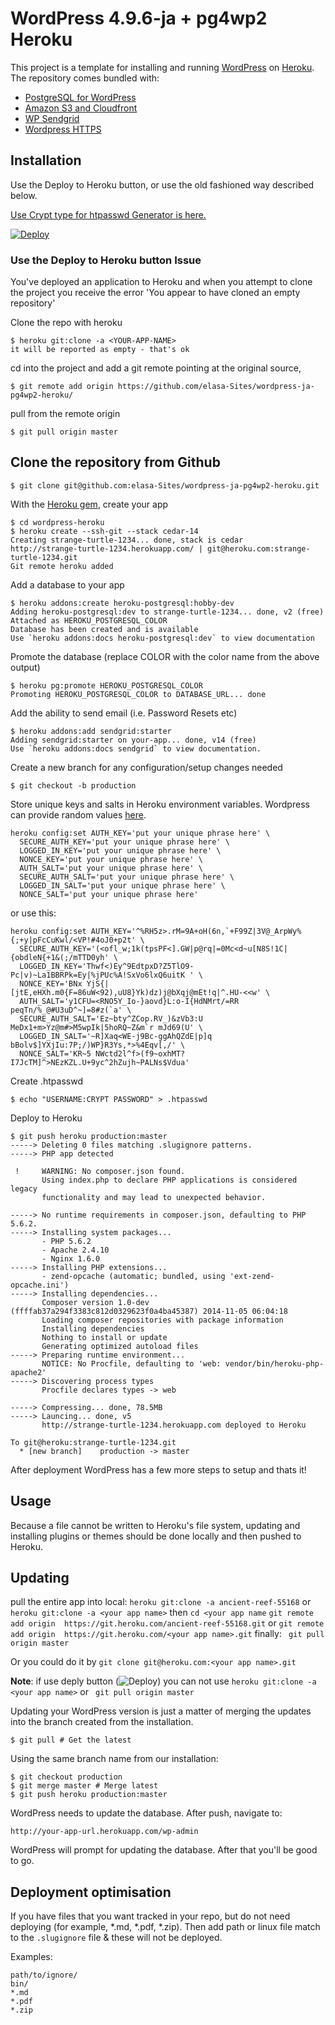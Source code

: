 # WordPress 4.9.6-ja + pg4wp2 Heroku

This project is a template for installing and running [WordPress](http://wordpress.org/) on [Heroku](http://www.heroku.com/). The repository comes bundled with:
* [PostgreSQL for WordPress](http://wordpress.org/extend/plugins/postgresql-for-wordpress/)
* [Amazon S3 and Cloudfront](https://wordpress.org/plugins/amazon-s3-and-cloudfront/)
* [WP Sendgrid](https://wordpress.org/plugins/wp-sendgrid/)
* [Wordpress HTTPS](https://wordpress.org/plugins/wordpress-https/)

## Installation

Use the Deploy to Heroku button, or use the old fashioned way described below.

[Use Crypt  type for htpasswd Generator is here.](https://macminiosx.github.io/passwd-generator/)

<a href="https://heroku.com/deploy?template=https://github.com/elasa-Sites/wordpress-ja-pg4wp2-heroku/tree/master">
  <img src="https://www.herokucdn.com/deploy/button.png" alt="Deploy">
</a>

### Use the Deploy to Heroku button Issue

You've deployed an application to Heroku and when you attempt to clone the project you receive the error 'You appear to have cloned an empty repository'

Clone the repo with heroku

    $ heroku git:clone -a <YOUR-APP-NAME>
    it will be reported as empty - that's ok

cd into the project and add a git remote pointing at the original source,

    $ git remote add origin https://github.com/elasa-Sites/wordpress-ja-pg4wp2-heroku/

pull from the remote origin

    $ git pull origin master

## Clone the repository from Github

    $ git clone git@github.com:elasa-Sites/wordpress-ja-pg4wp2-heroku.git

With the [Heroku gem](http://devcenter.heroku.com/articles/heroku-command), create your app

    $ cd wordpress-heroku
    $ heroku create --ssh-git --stack cedar-14
    Creating strange-turtle-1234... done, stack is cedar
    http://strange-turtle-1234.herokuapp.com/ | git@heroku.com:strange-turtle-1234.git
    Git remote heroku added

Add a database to your app

    $ heroku addons:create heroku-postgresql:hobby-dev
    Adding heroku-postgresql:dev to strange-turtle-1234... done, v2 (free)
    Attached as HEROKU_POSTGRESQL_COLOR
    Database has been created and is available
    Use `heroku addons:docs heroku-postgresql:dev` to view documentation

Promote the database (replace COLOR with the color name from the above output)

    $ heroku pg:promote HEROKU_POSTGRESQL_COLOR
    Promoting HEROKU_POSTGRESQL_COLOR to DATABASE_URL... done

Add the ability to send email (i.e. Password Resets etc)

    $ heroku addons:add sendgrid:starter
    Adding sendgrid:starter on your-app... done, v14 (free)
    Use `heroku addons:docs sendgrid` to view documentation.

Create a new branch for any configuration/setup changes needed

    $ git checkout -b production

Store unique keys and salts in Heroku environment variables. Wordpress can provide random values [here](https://api.wordpress.org/secret-key/1.1/salt/).

    heroku config:set AUTH_KEY='put your unique phrase here' \
      SECURE_AUTH_KEY='put your unique phrase here' \
      LOGGED_IN_KEY='put your unique phrase here' \
      NONCE_KEY='put your unique phrase here' \
      AUTH_SALT='put your unique phrase here' \
      SECURE_AUTH_SALT='put your unique phrase here' \
      LOGGED_IN_SALT='put your unique phrase here' \
      NONCE_SALT='put your unique phrase here'
or use this:
```
heroku config:set AUTH_KEY='^%RH5z>.rM=9A+oH(6n,`+F99Z|3V@_ArpWy%{;+y|pFcCuKwl/<VP!#4oJ0+p2t' \
  SECURE_AUTH_KEY='(<ofl_w;1k(tpsPF<].GW|p@rq|=0Mc<d~u[N8S!1C|{obdleN{+1&(;/mTTD0yh' \
  LOGGED_IN_KEY='Thwf<)Ey^9EdtpxD?Z5TlO9-Pc|v)~La1BBRPk=Ey|%jPUc%A!SxVo6lxQ6uitK ' \
  NONCE_KEY='BNx YjS{|[jtE,eHXh.m0{F=86uW<92),uU8}Yk)dz)j@bXqj@mEt!q|^.HU-<<w' \
  AUTH_SALT='y1CFU=<RNO5Y_Io-}aovd}L:o-I{HdNMrt/=RR peqTn/%_@#U3uD^~]=8#z(`a' \
  SECURE_AUTH_SALT='Ez~bty^ZCop.RV_)&zVb3:U MeDx1+m>Yz@m#>M5wpIk|5hoRQ~Z&m`r mJd69(U' \
  LOGGED_IN_SALT='~R]Xaq<WE-j9Bc-ggAhQZdE|p]q bBolv$]YXjIu:7P;/)WP}R3Ys,*>%4Eqv[,/' \
  NONCE_SALT='KR~5 NWctd2l^f>(f9~oxhMT?I7JcTM]^>NEzKZL.U+9yc^2hZujh~PALNs$Vdua'
```


Create .htpasswd

    $ echo "USERNAME:CRYPT PASSWORD" > .htpasswd

Deploy to Heroku

    $ git push heroku production:master
    -----> Deleting 0 files matching .slugignore patterns.
    -----> PHP app detected

     !     WARNING: No composer.json found.
           Using index.php to declare PHP applications is considered legacy
           functionality and may lead to unexpected behavior.

    -----> No runtime requirements in composer.json, defaulting to PHP 5.6.2.
    -----> Installing system packages...
           - PHP 5.6.2
           - Apache 2.4.10
           - Nginx 1.6.0
    -----> Installing PHP extensions...
           - zend-opcache (automatic; bundled, using 'ext-zend-opcache.ini')
    -----> Installing dependencies...
           Composer version 1.0-dev (ffffab37a294f3383c812d0329623f0a4ba45387) 2014-11-05 06:04:18
           Loading composer repositories with package information
           Installing dependencies
           Nothing to install or update
           Generating optimized autoload files
    -----> Preparing runtime environment...
           NOTICE: No Procfile, defaulting to 'web: vendor/bin/heroku-php-apache2'
    -----> Discovering process types
           Procfile declares types -> web

    -----> Compressing... done, 78.5MB
    -----> Launcing... done, v5
           http://strange-turtle-1234.herokuapp.com deployed to Heroku

    To git@heroku:strange-turtle-1234.git
      * [new branch]    production -> master

After deployment WordPress has a few more steps to setup and thats it!

## Usage

Because a file cannot be written to Heroku's file system, updating and installing plugins or themes should be done locally and then pushed to Heroku.

## Updating

pull the entire app into local:
`
heroku git:clone -a ancient-reef-55168
`
or
`heroku git:clone -a <your app name>`
then
`cd <your app name`
`git remote add origin  https://git.heroku.com/ancient-reef-55168.git`
or 
`git remote add origin  https://git.heroku.com/<your app name>.git`
finally:
` git pull origin master`

Or you could do it by `git clone git@heroku.com:<your app name>.git`

**Note**: if use deply button (<img src="https://www.herokucdn.com/deploy/button.png" alt="Deploy">) you can not use ```heroku git:clone -a <your app name>``` or ``` git pull origin master```
  

Updating your WordPress version is just a matter of merging the updates into
the branch created from the installation.

    $ git pull # Get the latest

Using the same branch name from our installation:

    $ git checkout production
    $ git merge master # Merge latest
    $ git push heroku production:master

WordPress needs to update the database. After push, navigate to:

    http://your-app-url.herokuapp.com/wp-admin

WordPress will prompt for updating the database. After that you'll be good
to go.

## Deployment optimisation

If you have files that you want tracked in your repo, but do not need deploying (for example, *.md, *.pdf, *.zip). Then add path or linux file match to the `.slugignore` file & these will not be deployed.

Examples:
```
path/to/ignore/
bin/
*.md
*.pdf
*.zip
```


